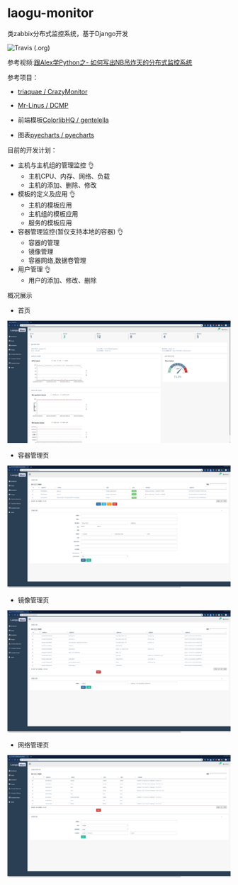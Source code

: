 # laogu-monitor
类zabbix分布式监控系统，基于Django开发

![Travis (.org)](https://img.shields.io/travis/serchaofan/laogu-monitor.svg?style=flat-square)

参考视频:[跟Alex学Python之- 如何写出NB吊炸天的分布式监控系统](http://edu.51cto.com/course/6208.html?source=so)

参考项目：
* [triaquae / CrazyMonitor](https://github.com/triaquae/CrazyMonitor)
* [Mr-Linus / DCMP](https://github.com/Mr-Linus/DCMP)

* 前端模板[ColorlibHQ / gentelella](https://github.com/ColorlibHQ/gentelella)
* 图表[pyecharts / pyecharts](https://github.com/pyecharts/pyecharts)

目前的开发计划：
* 主机与主机组的管理监控        :ok_hand:
  * 主机CPU、内存、网络、负载
  * 主机的添加、删除、修改     
* 模板的定义及应用             :ok_hand:
  * 主机的模板应用
  * 主机组的模板应用
  * 服务的模板应用
* 容器管理监控(暂仅支持本地的容器)   :ok_hand:
  * 容器的管理
  * 镜像管理
  * 容器网络,数据卷管理
* 用户管理                   :ok_hand:
  * 用户的添加、修改、删除

概况展示
* 首页

![](/static/images/md_show/1.png)

* 容器管理页

![](/static/images/md_show/4.png)

* 镜像管理页

![](/static/images/md_show/5.png)

* 网络管理页

![](/static/images/md_show/6.png)